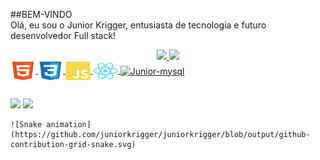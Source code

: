 ##BEM-VINDO <br>
Olá, eu sou o Junior Krigger, entusiasta de tecnologia e futuro desenvolvedor Full stack!

<div align="center">
  <a href="https://github.com/juniorkrigger?tab=repositories">
  <img height="180em" src= "https://github-readme-stats.vercel.app/api?username=juniorkrigger&show_icons=true&theme=dark"/> 
  <img height="180em" src="https://github-readme-stats.vercel.app/api/top-langs/?username=juniorkrigger&layout=compact&langs_count=7&theme=dark"/>
    
</div>
 
 <div style="display: inline_block">
    <img align="center" alt="Junior-HTML" height="30" width="40" src="https://raw.githubusercontent.com/devicons/devicon/master/icons/html5/html5-original.svg">
    <img align="center" alt="Junior-CSS" height="30" width="40" src="https://raw.githubusercontent.com/devicons/devicon/master/icons/css3/css3-original.svg">
    <img align="center" alt="Junior-Js" height="30" width="40" src="https://raw.githubusercontent.com/devicons/devicon/master/icons/javascript/javascript-plain.svg">
    <img align="center" alt="Junior-React" height="30" width="40" src="https://raw.githubusercontent.com/devicons/devicon/master/icons/react/react-original.svg">
    <img align="center" alt="Junior-mysql" height="30" width="40" src="https://cdn.jsdelivr.net/gh/devicons/devicon/icons/mysql/mysql-original-wordmark.svg" />
 </div>

  ##
 
<div>
    <a href = "mailto:juniorkrigger@gmail.com"><img src="https://img.shields.io/badge/-Gmail-%23333?style=for-the-badge&logo=gmail&logoColor=white" target="_blank"></a>
    <a href="www.linkedin.com/in/junior-krigger" target="_blank"><img src="https://img.shields.io/badge/-LinkedIn-%230077B5?style=for-the-badge&logo=linkedin&logoColor=white" target="_blank"></a>

    ![Snake animation](https://github.com/juniorkrigger/juniorkrigger/blob/output/github-contribution-grid-snake.svg)

</div>
